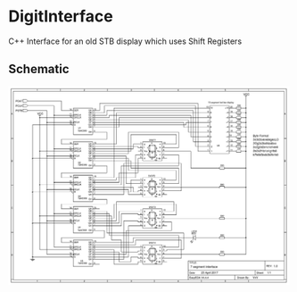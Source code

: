 # DigitInterface
C++ Interface for an old STB display which uses Shift Registers

## Schematic
![Circuit Diagram](schematics/schematics.png)